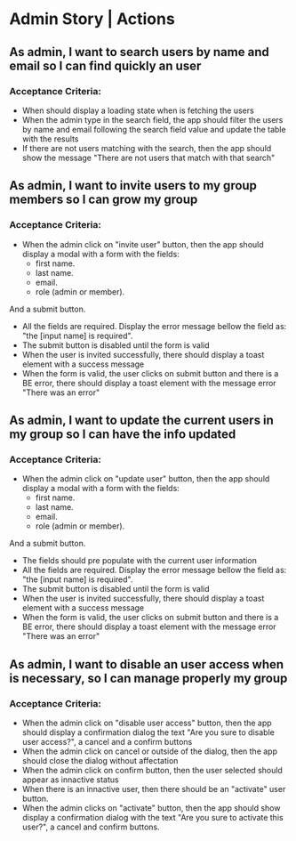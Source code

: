 # Admin Story | Actions

## As admin, I want to search users by name and email so I can find quickly an user

### Acceptance Criteria:

- When should display a loading state when is fetching the users
- When the admin type in the search field, the app should filter the users by name and email following the search field value and update the table with the results
- If there are not users matching with the search, then the app should show the message "There are not users that match with that search"

## As admin, I want to invite users to my group members so I can grow my group

### Acceptance Criteria:

- When the admin click on "invite user" button, then the app should display a modal with a form with the fields:
  - first name.
  - last name.
  - email.
  - role (admin or member).

And a submit button.

- All the fields are required. Display the error message bellow the field as: "the [input name] is required".
- The submit button is disabled until the form is valid
- When the user is invited successfully, there should display a toast element with a success message
- When the form is valid, the user clicks on submit button and there is a BE error, there should display a toast element with the message error "There was an error"

## As admin, I want to update the current users in my group so I can have the info updated

### Acceptance Criteria:

- When the admin click on "update user" button, then the app should display a modal with a form with the fields:
  - first name.
  - last name.
  - email.
  - role (admin or member).

And a submit button.

- The fields should pre populate with the current user information
- All the fields are required. Display the error message bellow the field as: "the [input name] is required".
- The submit button is disabled until the form is valid
- When the user is invited successfully, there should display a toast element with a success message
- When the form is valid, the user clicks on submit button and there is a BE error, there should display a toast element with the message error "There was an error"

## As admin, I want to disable an user access when is necessary, so I can manage properly my group

### Acceptance Criteria:

- When the admin click on "disable user access" button, then the app should display a confirmation dialog the text "Are you sure to disable user access?", a cancel and a confirm buttons
- When the admin click on cancel or outside of the dialog, then the app should close the dialog without affectation
- When the admin click on confirm button, then the user selected should appear as innactive status
- When there is an innactive user, then there should be an "activate" user button.
- When the admin clicks on "activate" button, then the app should show display a confirmation dialog with the text "Are you sure to activate this user?", a cancel and confirm buttons.